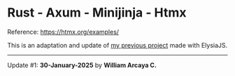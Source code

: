 # Rust - Axum - Minijinja - Htmx

Reference: https://htmx.org/examples/

This is an adaptation and update of [my previous project](https://github.com/warcayac/elysia-htmx-examples.git) made with ElysiaJS.

---

Update #1: **30-January-2025** by **William Arcaya C.**
